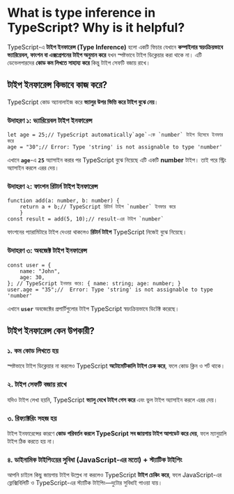# What is type inference in TypeScript? Why is it helpful?
TypeScript-এ **টাইপ ইনফারেন্স (Type Inference)** হলো একটি ফিচার যেখানে **কম্পাইলার স্বয়ংক্রিয়ভাবে ভ্যারিয়েবল, ফাংশন বা এক্সপ্রেশনের টাইপ অনুমান করে** যখন স্পষ্টভাবে টাইপ ডিক্লেয়ার করা থাকে না। এটি ডেভেলপারদের **কোড কম লিখতে সাহায্য করে** কিন্তু টাইপ সেফটি বজায় রাখে।

## **টাইপ ইনফারেন্স কিভাবে কাজ করে?**

TypeScript কোড অ্যানালাইজ করে **ভ্যালুর উপর ভিত্তি করে টাইপ বুঝে নেয়**।

### **উদাহরণ ১: ভ্যারিয়েবল টাইপ ইনফারেন্স**

```tsx
let age = 25;// TypeScript automatically`age`-কে `number` টাইপ হিসেবে ইনফার করে
age = "30";// Error: Type 'string' is not assignable to type 'number'
```

এখানে **`age`**-এ **`25`** অ্যাসাইন করার পর TypeScript বুঝে নিয়েছে এটি একটি **number** টাইপ। তাই পরে স্ট্রিং অ্যাসাইন করলে এরর দেয়।

### **উদাহরণ ২: ফাংশন রিটার্ন টাইপ ইনফারেন্স**

```tsx
function add(a: number, b: number) {
    return a + b;// TypeScript রিটার্ন টাইপ `number` ইনফার করে
    }
const result = add(5, 10);// result-এর টাইপ `number`
```

ফাংশনের প্যারামিটারে টাইপ দেওয়া থাকলেও **রিটার্ন টাইপ** TypeScript নিজেই বুঝে নিয়েছে।

### **উদাহরণ ৩: অবজেক্ট টাইপ ইনফারেন্স**

```tsx
const user = {
    name: "John",
    age: 30,
}; // TypeScript ইনফার করে: { name: string; age: number; }
user.age = "35";//  Error: Type 'string' is not assignable to type 'number'
```

এখানে **`user`** অবজেক্টের প্রপার্টিগুলোর টাইপ TypeScript স্বয়ংক্রিয়ভাবে ডিটেক্ট করেছে।

## **টাইপ ইনফারেন্স কেন উপকারী?**

### **১. কম কোড লিখতে হয়**

স্পষ্টভাবে টাইপ ডিক্লেয়ার না করলেও TypeScript **অটোমেটিকালি টাইপ চেক করে**, ফলে কোড ক্লিন ও শর্ট থাকে।

### **২. টাইপ সেফটি বজায় রাখে**

যদিও টাইপ লেখা হয়নি, TypeScript **ভ্যালু দেখে টাইপ গেস করে** এবং ভুল টাইপ অ্যাসাইন করলে এরর দেয়।

### **৩. রিফ্যাক্টরিং সহজ হয়**

টাইপ ইনফারেন্সের কারণে **কোড পরিবর্তন করলে TypeScript সব জায়গায় টাইপ আপডেট করে দেয়**, ফলে ম্যানুয়ালি টাইপ ঠিক করতে হয় না।

### **৪. ডাইনামিক টাইপিংয়ের সুবিধা (JavaScript-এর মতো) + স্ট্যাটিক টাইপিং**

আপনি চাইলে কিছু জায়গায় টাইপ উল্লেখ না করলেও TypeScript **টাইপ চেকিং করে**, ফলে JavaScript-এর ফ্লেক্সিবিলিটি ও TypeScript-এর স্ট্যাটিক টাইপিং—দুটোর সুবিধাই পাওয়া যায়।
